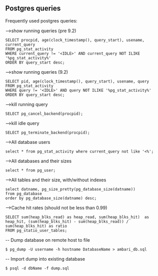 
## Postgres queries

Frequently used postgres queries:

-->show running queries (pre 9.2)

    SELECT procpid, age(clock_timestamp(), query_start), usename, current_query 
    FROM pg_stat_activity 
    WHERE current_query != '<IDLE>' AND current_query NOT ILIKE '%pg_stat_activity%' 
    ORDER BY query_start desc;

-->show running queries (9.2)

    SELECT pid, age(clock_timestamp(), query_start), usename, query 
    FROM pg_stat_activity 
    WHERE query != '<IDLE>' AND query NOT ILIKE '%pg_stat_activity%' 
    ORDER BY query_start desc;

-->kill running query

    SELECT pg_cancel_backend(procpid);

-->kill idle query

    SELECT pg_terminate_backend(procpid);


-->All database users

    select * from pg_stat_activity where current_query not like '<%';

-->All databases and their sizes

    select * from pg_user;

-->All tables and their size, with/without indexes

    select datname, pg_size_pretty(pg_database_size(datname))
    from pg_database
    order by pg_database_size(datname) desc;

-->Cache hit rates (should not be less than 0.99)

    SELECT sum(heap_blks_read) as heap_read, sum(heap_blks_hit)  as heap_hit, (sum(heap_blks_hit) - sum(heap_blks_read)) / sum(heap_blks_hit) as ratio
    FROM pg_statio_user_tables;

-- Dump database on remote host to file

    $ pg_dump -U username -h hostname DatabaseName > ambari_db.sql

-- Import dump into existing database

    $ psql -d dbName -f dump.sql

